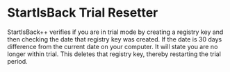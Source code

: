 # StartIsBack Trial Resetter
StartIsBack++ verifies if you are in trial mode by creating a registry key and then checking the date that registry key was created. If the date is 30 days difference from the current date on your computer. It will state you are no longer within trial. This deletes that registry key, thereby restarting the trial period.
